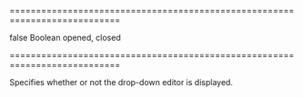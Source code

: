 ===========================================================================
<!--default-->false<!--/default-->
<!--type-->Boolean<!--/type-->
<!--firedEvents-->opened, closed<!--/firedEvents-->
===========================================================================

<!--shortDescription-->
Specifies whether or not the drop-down editor is displayed.
<!--/shortDescription-->

<!--fullDescription-->

<!--/fullDescription-->
